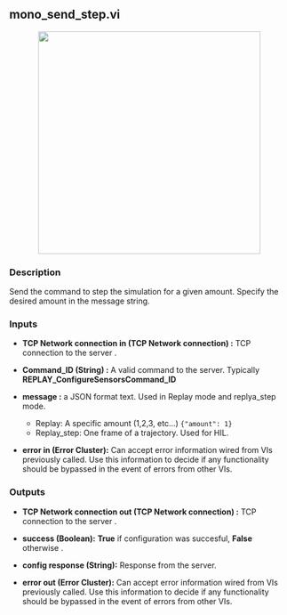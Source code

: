 ## mono_send_step.vi
<p align="center">
<img src="https://github.com/monoDriveIO/client/blob/master/WikiPhotos/LV_client/simulator/monoDrive_lvlib_mono__send__stepc.png" 
width="400"  />
</p>

### Description 
Send the command to step the simulation for a given amount. Specify the desired amount in the message string.

### Inputs

- **TCP Network connection in (TCP Network connection) :** TCP connection to the server .
- **Command_ID (String) :** A valid command to the server. Typically **REPLAY_ConfigureSensorsCommand_ID**
- **message :** a JSON format text. Used in Replay mode and replya_step mode.
  * Replay: A specific amount (1,2,3, etc...)
  ```{"amount": 1}```
  * Replay_step: One frame of a trajectory. Used for HIL.

- **error in (Error Cluster):** Can accept error information wired from VIs previously called. Use this information to decide if any functionality should be bypassed in the event of errors from other VIs.


### Outputs

- **TCP Network connection out (TCP Network connection) :** TCP connection to the server .
- **success (Boolean):** **True** if configuration was succesful, **False** otherwise .
- **config response (String):** Response from the server.

- **error out (Error Cluster):** Can accept error information wired from VIs previously called. Use this information to decide if any functionality should be bypassed in the event of errors from other VIs.
